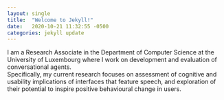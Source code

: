```yaml
---
layout: single
title:  "Welcome to Jekyll!"
date:   2020-10-21 11:32:55 -0500
categories: jekyll update
---
```

I am a Research Associate in the Department of Computer Science at the University of Luxembourg where I work on development and evaluation of conversational agents. <br> 
Specifically, my current research focuses on assessment of cognitive and usability implications of interfaces that feature speech, and exploration of their potential to inspire positive behavioural change in users. 
